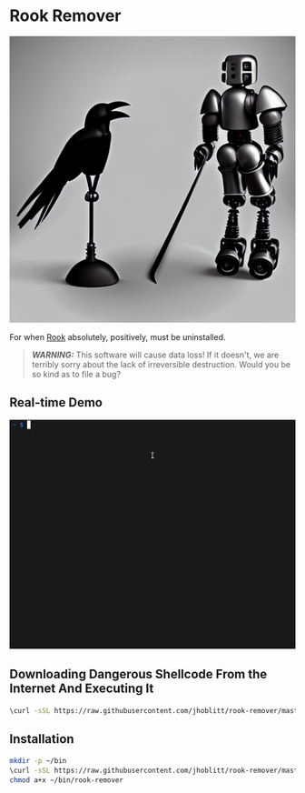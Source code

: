 # Rook Remover

![The Rook Remover In Action](./images/426706120_A_photo_realistic_robot_knight_with_a_crow_and_a_scythe.png)

For when [Rook](https://rook.io/) absolutely, positively, must be uninstalled.

> **_WARNING:_** This software will cause data loss!
> If it doesn't, we are terribly sorry about the lack of irreversible destruction. Would you be so kind as to file a bug?

## Real-time Demo

![Rook Remover real-time demo](./images/rook-remover-real-time-demo.gif)

## Downloading Dangerous Shellcode From the Internet And Executing It

```bash
\curl -sSL https://raw.githubusercontent.com/jhoblitt/rook-remover/master/rook-remover | bash -s
```

## Installation

```bash
mkdir -p ~/bin
\curl -sSL https://raw.githubusercontent.com/jhoblitt/rook-remover/master/rook-remover -o ~/bin/rook-remover
chmod a+x ~/bin/rook-remover
```
